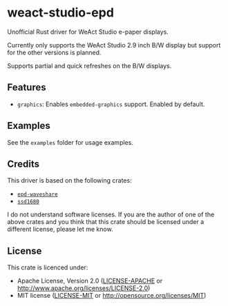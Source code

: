 # weact-studio-epd

Unofficial Rust driver for WeAct Studio e-paper displays.

Currently only supports the WeAct Studio 2.9 inch B/W display but support for the other versions is planned.

Supports partial and quick refreshes on the B/W displays.

## Features

- `graphics`: Enables `embedded-graphics` support. Enabled by default.

## Examples

See the `examples` folder for usage examples.

## Credits

This driver is based on the following crates:

- [`epd-waveshare`](https://crates.io/crates/epd-waveshare)
- [`ssd1680`](https://crates.io/crates/ssd1680)

I do not understand software licenses. If you are the author of one of the above crates and you think that
this crate should be licensed under a different license, please let me know.

## License

This crate is licenced under:

- Apache License, Version 2.0 ([LICENSE-APACHE](LICENSE-APACHE) or <http://www.apache.org/licenses/LICENSE-2.0>)
- MIT license ([LICENSE-MIT](LICENSE-MIT) or <http://opensource.org/licenses/MIT>)
